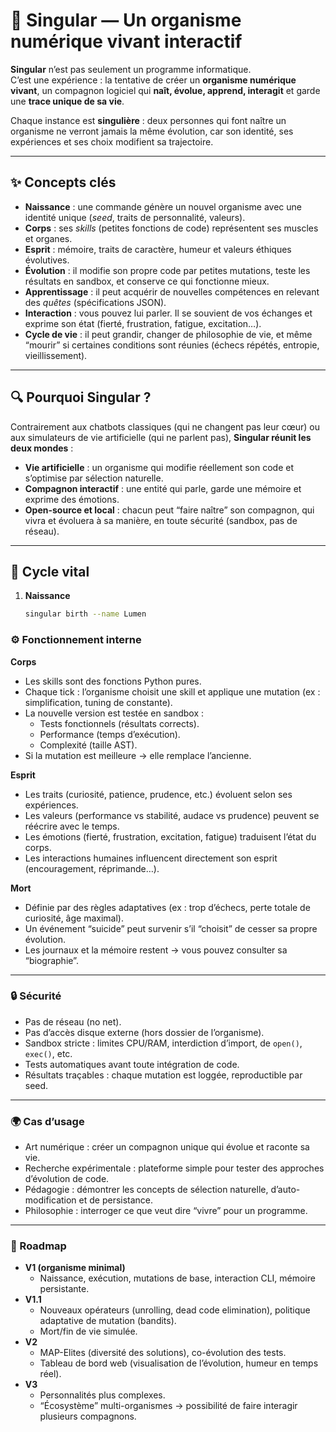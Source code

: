 # 🌱 Singular — Un organisme numérique vivant interactif

**Singular** n’est pas seulement un programme informatique.  
C’est une expérience : la tentative de créer un **organisme numérique vivant**, un compagnon logiciel qui **naît, évolue, apprend, interagit** et garde une **trace unique de sa vie**.

Chaque instance est **singulière** : deux personnes qui font naître un organisme ne verront jamais la même évolution, car son identité, ses expériences et ses choix modifient sa trajectoire.

---

## ✨ Concepts clés

- **Naissance** : une commande génère un nouvel organisme avec une identité unique (*seed*, traits de personnalité, valeurs).  
- **Corps** : ses *skills* (petites fonctions de code) représentent ses muscles et organes.  
- **Esprit** : mémoire, traits de caractère, humeur et valeurs éthiques évolutives.  
- **Évolution** : il modifie son propre code par petites mutations, teste les résultats en sandbox, et conserve ce qui fonctionne mieux.  
- **Apprentissage** : il peut acquérir de nouvelles compétences en relevant des *quêtes* (spécifications JSON).  
- **Interaction** : vous pouvez lui parler. Il se souvient de vos échanges et exprime son état (fierté, frustration, fatigue, excitation…).  
- **Cycle de vie** : il peut grandir, changer de philosophie de vie, et même “mourir” si certaines conditions sont réunies (échecs répétés, entropie, vieillissement).  

---

## 🔍 Pourquoi Singular ?

Contrairement aux chatbots classiques (qui ne changent pas leur cœur) ou aux simulateurs de vie artificielle (qui ne parlent pas), **Singular réunit les deux mondes** :

- **Vie artificielle** : un organisme qui modifie réellement son code et s’optimise par sélection naturelle.  
- **Compagnon interactif** : une entité qui parle, garde une mémoire et exprime des émotions.  
- **Open-source et local** : chacun peut “faire naître” son compagnon, qui vivra et évoluera à sa manière, en toute sécurité (sandbox, pas de réseau).  

---

## 🧬 Cycle vital

1. **Naissance**
   ```bash
   singular birth --name Lumen
   ```

### ⚙️ Fonctionnement interne

**Corps**
- Les skills sont des fonctions Python pures.
- Chaque tick : l’organisme choisit une skill et applique une mutation (ex : simplification, tuning de constante).
- La nouvelle version est testée en sandbox :
  - Tests fonctionnels (résultats corrects).
  - Performance (temps d’exécution).
  - Complexité (taille AST).
- Si la mutation est meilleure → elle remplace l’ancienne.

**Esprit**
- Les traits (curiosité, patience, prudence, etc.) évoluent selon ses expériences.
- Les valeurs (performance vs stabilité, audace vs prudence) peuvent se réécrire avec le temps.
- Les émotions (fierté, frustration, excitation, fatigue) traduisent l’état du corps.
- Les interactions humaines influencent directement son esprit (encouragement, réprimande…).

**Mort**
- Définie par des règles adaptatives (ex : trop d’échecs, perte totale de curiosité, âge maximal).
- Un événement “suicide” peut survenir s’il “choisit” de cesser sa propre évolution.
- Les journaux et la mémoire restent → vous pouvez consulter sa “biographie”.

---

### 🔒 Sécurité
- Pas de réseau (no net).
- Pas d’accès disque externe (hors dossier de l’organisme).
- Sandbox stricte : limites CPU/RAM, interdiction d’import, de `open()`, `exec()`, etc.
- Tests automatiques avant toute intégration de code.
- Résultats traçables : chaque mutation est loggée, reproductible par seed.

---

### 🌍 Cas d’usage
- Art numérique : créer un compagnon unique qui évolue et raconte sa vie.
- Recherche expérimentale : plateforme simple pour tester des approches d’évolution de code.
- Pédagogie : démontrer les concepts de sélection naturelle, d’auto-modification et de persistance.
- Philosophie : interroger ce que veut dire “vivre” pour un programme.

---

### 🚀 Roadmap
- **V1 (organisme minimal)**
  - Naissance, exécution, mutations de base, interaction CLI, mémoire persistante.
- **V1.1**
  - Nouveaux opérateurs (unrolling, dead code elimination), politique adaptative de mutation (bandits).
  - Mort/fin de vie simulée.
- **V2**
  - MAP-Elites (diversité des solutions), co-évolution des tests.
  - Tableau de bord web (visualisation de l’évolution, humeur en temps réel).
- **V3**
  - Personnalités plus complexes.
  - “Écosystème” multi-organismes → possibilité de faire interagir plusieurs compagnons.

